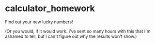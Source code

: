 # calculator_homework
Find out your new lucky numbers!

(Or you would, if it would work. I've sent so many hours with this that I'm ashamed to tell, but I can't figure out why the results won't show.)
